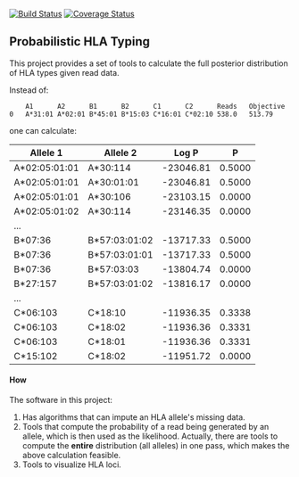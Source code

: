 [![Build Status](https://travis-ci.org/hammerlab/prohlatype.svg?branch=master)](https://travis-ci.org/hammerlab/prohlatype)
[![Coverage Status](https://coveralls.io/repos/hammerlab/prohlatype/badge.svg?branch=HEAD&service=github)](https://coveralls.io/github/hammerlab/prohlatype?branch=HEAD)

Probabilistic HLA Typing
------------------------

This project provides a set of tools to calculate the full posterior
distribution of HLA types given read data.

Instead of:

```
	A1  	A2  	B1  	B2  	C1	    C2  	Reads	Objective
0	A*31:01	A*02:01	B*45:01	B*15:03	C*16:01	C*02:10	538.0	513.79

```

one can calculate:

| Allele 1      | Allele 2          | Log P       |     P |
|---------------|-------------------|-------------|-------|
|  A*02:05:01:01|	        A*30:114|	-23046.81 | 0.5000|
|  A*02:05:01:01|	      A*30:01:01|	-23046.81 | 0.5000|
|  A*02:05:01:01|	        A*30:106|   -23103.15 | 0.0000|
|  A*02:05:01:02|           A*30:114|   -23146.35 | 0.0000|
| ... | | |
|        B*07:36|	   B*57:03:01:02|	-13717.33 | 0.5000|
|        B*07:36|      B*57:03:01:01|	-13717.33 | 0.5000|
|        B*07:36|	      B*57:03:03|	-13804.74 | 0.0000|
|       B*27:157|	   B*57:03:01:02|	-13816.17 | 0.0000|
| ... | | |
|       C*06:103|	         C*18:10|	-11936.35 | 0.3338|
|       C*06:103|	         C*18:02|	-11936.36 | 0.3331|
|       C*06:103|	         C*18:01|	-11936.36 | 0.3331|
|       C*15:102|	         C*18:02|	-11951.72 | 0.0000|


#### How

The software in this project:

  1. Has algorithms that can impute an HLA allele's missing data.
  2. Tools that compute the probability of a read being generated by an allele, which is then used as the likelihood. Actually, there are tools to compute the **entire** distribution (all alleles) in one pass, which makes the above calculation feasible.
  3. Tools to visualize HLA loci.